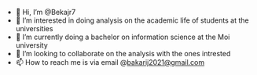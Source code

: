 - 👋 Hi, I’m @Bekajr7
- 👀 I’m interested in doing analysis on the academic life of students at the universities
- 🌱 I’m currently doing a bachelor on information science at the Moi university
- 💞️ I’m looking to collaborate on the analysis with the ones intrested
- 📫 How to reach me is via email @bakarij2021@gmail.com 

<!---
Bekajr7/Bekajr7 is a ✨ special ✨ repository because its `README.md` (this file) appears on your GitHub profile.
You can click the Preview link to take a look at your changes.
--->
